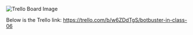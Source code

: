 ![Trello Board Image](Group6-InClass06_BotBuster/trello.jpg)


Below is the Trello link:
https://trello.com/b/w6ZDdTgS/botbuster-in-class-06
